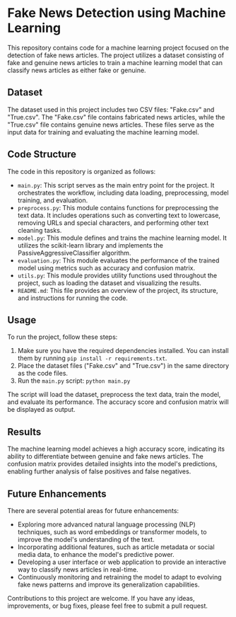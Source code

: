 # Fake News Detection using Machine Learning

This repository contains code for a machine learning project focused on the detection of fake news articles. The project utilizes a dataset consisting of fake and genuine news articles to train a machine learning model that can classify news articles as either fake or genuine.

## Dataset

The dataset used in this project includes two CSV files: "Fake.csv" and "True.csv". The "Fake.csv" file contains fabricated news articles, while the "True.csv" file contains genuine news articles. These files serve as the input data for training and evaluating the machine learning model.

## Code Structure

The code in this repository is organized as follows:

- `main.py`: This script serves as the main entry point for the project. It orchestrates the workflow, including data loading, preprocessing, model training, and evaluation.
- `preprocess.py`: This module contains functions for preprocessing the text data. It includes operations such as converting text to lowercase, removing URLs and special characters, and performing other text cleaning tasks.
- `model.py`: This module defines and trains the machine learning model. It utilizes the scikit-learn library and implements the PassiveAggressiveClassifier algorithm.
- `evaluation.py`: This module evaluates the performance of the trained model using metrics such as accuracy and confusion matrix.
- `utils.py`: This module provides utility functions used throughout the project, such as loading the dataset and visualizing the results.
- `README.md`: This file provides an overview of the project, its structure, and instructions for running the code.

## Usage

To run the project, follow these steps:

1. Make sure you have the required dependencies installed. You can install them by running `pip install -r requirements.txt`.
2. Place the dataset files ("Fake.csv" and "True.csv") in the same directory as the code files.
3. Run the `main.py` script: `python main.py`

The script will load the dataset, preprocess the text data, train the model, and evaluate its performance. The accuracy score and confusion matrix will be displayed as output.

## Results

The machine learning model achieves a high accuracy score, indicating its ability to differentiate between genuine and fake news articles. The confusion matrix provides detailed insights into the model's predictions, enabling further analysis of false positives and false negatives.

## Future Enhancements

There are several potential areas for future enhancements:

- Exploring more advanced natural language processing (NLP) techniques, such as word embeddings or transformer models, to improve the model's understanding of the text.
- Incorporating additional features, such as article metadata or social media data, to enhance the model's predictive power.
- Developing a user interface or web application to provide an interactive way to classify news articles in real-time.
- Continuously monitoring and retraining the model to adapt to evolving fake news patterns and improve its generalization capabilities.

Contributions to this project are welcome. If you have any ideas, improvements, or bug fixes, please feel free to submit a pull request.

